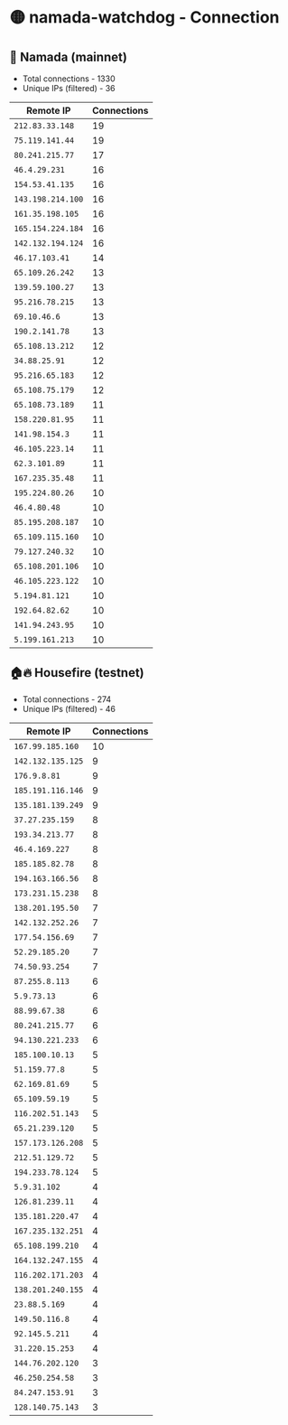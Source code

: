 # 🟡 namada-watchdog - Connection

## 🚀 Namada (mainnet)
- Total connections - 1330
- Unique IPs (filtered) - 36

| Remote IP | Connections |
|-----------|-------------|
| `212.83.33.148` | 19 |
| `75.119.141.44` | 19 |
| `80.241.215.77` | 17 |
| `46.4.29.231` | 16 |
| `154.53.41.135` | 16 |
| `143.198.214.100` | 16 |
| `161.35.198.105` | 16 |
| `165.154.224.184` | 16 |
| `142.132.194.124` | 16 |
| `46.17.103.41` | 14 |
| `65.109.26.242` | 13 |
| `139.59.100.27` | 13 |
| `95.216.78.215` | 13 |
| `69.10.46.6` | 13 |
| `190.2.141.78` | 13 |
| `65.108.13.212` | 12 |
| `34.88.25.91` | 12 |
| `95.216.65.183` | 12 |
| `65.108.75.179` | 12 |
| `65.108.73.189` | 11 |
| `158.220.81.95` | 11 |
| `141.98.154.3` | 11 |
| `46.105.223.14` | 11 |
| `62.3.101.89` | 11 |
| `167.235.35.48` | 11 |
| `195.224.80.26` | 10 |
| `46.4.80.48` | 10 |
| `85.195.208.187` | 10 |
| `65.109.115.160` | 10 |
| `79.127.240.32` | 10 |
| `65.108.201.106` | 10 |
| `46.105.223.122` | 10 |
| `5.194.81.121` | 10 |
| `192.64.82.62` | 10 |
| `141.94.243.95` | 10 |
| `5.199.161.213` | 10 |

## 🏠🔥 Housefire (testnet)

- Total connections - 274
- Unique IPs (filtered) - 46

| Remote IP | Connections |
|-----------|-------------|
| `167.99.185.160` | 10 |
| `142.132.135.125` | 9 |
| `176.9.8.81` | 9 |
| `185.191.116.146` | 9 |
| `135.181.139.249` | 9 |
| `37.27.235.159` | 8 |
| `193.34.213.77` | 8 |
| `46.4.169.227` | 8 |
| `185.185.82.78` | 8 |
| `194.163.166.56` | 8 |
| `173.231.15.238` | 8 |
| `138.201.195.50` | 7 |
| `142.132.252.26` | 7 |
| `177.54.156.69` | 7 |
| `52.29.185.20` | 7 |
| `74.50.93.254` | 7 |
| `87.255.8.113` | 6 |
| `5.9.73.13` | 6 |
| `88.99.67.38` | 6 |
| `80.241.215.77` | 6 |
| `94.130.221.233` | 6 |
| `185.100.10.13` | 5 |
| `51.159.77.8` | 5 |
| `62.169.81.69` | 5 |
| `65.109.59.19` | 5 |
| `116.202.51.143` | 5 |
| `65.21.239.120` | 5 |
| `157.173.126.208` | 5 |
| `212.51.129.72` | 5 |
| `194.233.78.124` | 5 |
| `5.9.31.102` | 4 |
| `126.81.239.11` | 4 |
| `135.181.220.47` | 4 |
| `167.235.132.251` | 4 |
| `65.108.199.210` | 4 |
| `164.132.247.155` | 4 |
| `116.202.171.203` | 4 |
| `138.201.240.155` | 4 |
| `23.88.5.169` | 4 |
| `149.50.116.8` | 4 |
| `92.145.5.211` | 4 |
| `31.220.15.253` | 4 |
| `144.76.202.120` | 3 |
| `46.250.254.58` | 3 |
| `84.247.153.91` | 3 |
| `128.140.75.143` | 3 |

